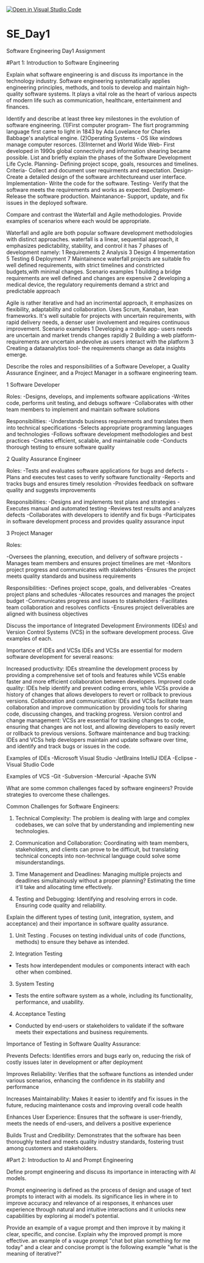 [![Open in Visual Studio Code](https://classroom.github.com/assets/open-in-vscode-2e0aaae1b6195c2367325f4f02e2d04e9abb55f0b24a779b69b11b9e10269abc.svg)](https://classroom.github.com/online_ide?assignment_repo_id=15568217&assignment_repo_type=AssignmentRepo)
# SE_Day1
Software Engineering Day1 Assignment

#Part 1: Introduction to Software Engineering

Explain what software engineering is and discuss its importance in the technology industry.
Software engineering systematically applies engineering principles, methods, and tools to develop and maintain high-quality software systems.
It plays a vital role as the heart of various aspects of modern life such as communication, healthcare, entertainment and finances.

Identify and describe at least three key milestones in the evolution of software engineering.
(1)First computer program- The fisrt programming language first came to light in 1843 by Ada Lovelance for Charles Babbage's analytical engine.
(2)Operating Systems - OS like windows manage computer resorces.
(3)Internet and World Wide Web- First developed in 1990s global connectivity and information shearing became possible.
List and briefly explain the phases of the Software Development Life Cycle.
Planning- Defining project scope, goals, resources and timelines.
Criteria- Collect and document user requirments and expectation.
Design- Create a detailed design of the software architectureand user interface.
Implementation- Write the code for the software.
Testing- Verify that the software meets the requirements and works as expected.
Deployment- Release the software production.
Maintanance- Support, update, and fix issues in the deployed software.

Compare and contrast the Waterfall and Agile methodologies. Provide examples of scenarios where each would be appropriate.

Waterfall and agile are both popular software development methodologies with distinct approaches.
waterfall is a linear, sequential approach, it emphasizes pedictability, stability, and control it has 7 phases of development namely:
1 Requirements
2 Analysis
3 Design
4 Impementation
5 Testing
6 Deployment
7 Maintainence
waterfall projects are suitable fro well defined requirements, with strict timelines and constricted budgets,with minimal changes.
Scenario examples
1 building a bridge requirements are well defined and changes are expensive
2 developing a medical device, the regulatory requirements demand a strict and predictable approach

Agile is rather iterative and had an incrimental approach, it emphasizes on flexibility, adaptability and collaboration. Uses Scrum, Kanaban, lean frameworks.
It's well suitable for projects with uncertain requirements, with rapid delivery needs, a denser user involvement and requires continuous improvement.
Scenario examples
1 Developing a mobile app- users needs are uncertain and market trends changes rapidly
2 Building a web platform- requirements are uncertain andevolve as users interact with the platform
3 Creating a dataanalytixs tool- the requirements change as data insights emerge.

Describe the roles and responsibilities of a Software Developer, a Quality Assurance Engineer, and a Project Manager in a software engineering team.

1 Software Developer

Roles:
-Designs, develops, and implements software applications
-Writes code, performs unit testing, and debugs software
-Collaborates with other team members to implement and maintain software solutions

Responsibilities:
-Understands business requirements and translates them into technical specifications
-Selects appropriate programming languages and technologies
-Follows software development methodologies and best practices
-Creates efficient, scalable, and maintainable code
-Conducts thorough testing to ensure software quality

2 Quality Assurance Engineer

Roles:
-Tests and evaluates software applications for bugs and defects
-Plans and executes test cases to verify software functionality
-Reports and tracks bugs and ensures timely resolution
-Provides feedback on software quality and suggests improvements

Responsibilities:
-Designs and implements test plans and strategies
-Executes manual and automated testing
-Reviews test results and analyzes defects
-Collaborates with developers to identify and fix bugs
-Participates in software development process and provides quality assurance input

3 Project Manager

Roles:

-Oversees the planning, execution, and delivery of software projects
-Manages team members and ensures project timelines are met
-Monitors project progress and communicates with stakeholders
-Ensures the project meets quality standards and business requirements

Responsibilities:
-Defines project scope, goals, and deliverables
-Creates project plans and schedules
-Allocates resources and manages the project budget
-Communicates progress and issues to stakeholders
-Facilitates team collaboration and resolves conflicts
-Ensures project deliverables are aligned with business objectives


Discuss the importance of Integrated Development Environments (IDEs) and Version Control Systems (VCS) in the software development process. Give examples of each.

Importance of IDEs and VCSs
IDEs and VCSs are essential for modern software development for several reasons:

Increased productivity: IDEs streamline the development process by providing a comprehensive set of tools and features while VCSs enable faster and more efficient collaboration between developers.
Improved code quality: IDEs help identify and prevent coding errors, while VCSs provide a history of changes that allows developers to revert or rollback to previous versions.
Collaboration and communication: IDEs and VCSs facilitate team collaboration and improve communication by providing tools for sharing code, discussing changes, and tracking progress.
Version control and change management: VCSs are essential for tracking changes to code, ensuring that changes are not lost, and allowing developers to easily revert or rollback to previous versions.
Software maintenance and bug tracking: IDEs and VCSs help developers maintain and update software over time, and identify and track bugs or issues in the code.

Examples of IDEs
-Microsoft Visual Studio
-JetBrains IntelliJ IDEA
-Eclipse
-Visual Studio Code

Examples of VCS
-Git
-Subversion
-Mercurial
-Apache SVN

What are some common challenges faced by software engineers? Provide strategies to overcome these challenges.

Common Challenges for Software Engineers:

1. Technical Complexity:
The problem is dealing with large and complex codebases, we can solve that by understanding and implementing new technologies.

2. Communication and Collaboration:
Coordinating with team members, stakeholders, and clients can prove to be difficult, but translating technical concepts into non-technical language could solve some misunderstandings.

3. Time Management and Deadlines:
Managing multiple projects and deadlines simultainously without a proper planning? Estimating the time it'll take and allocating time effectively.

4. Testing and Debugging:
Identifying and resolving errors in code. Ensuring code quality and reliability.

Explain the different types of testing (unit, integration, system, and acceptance) and their importance in software quality assurance.

1. Unit Testing
.  Focuses on testing individual units of code (functions, methods) to ensure they behave as intended.

2. Integration Testing
- Tests how interdependent modules or components interact with each other when combined.

3. System Testing
- Tests the entire software system as a whole, including its functionality, performance, and usability.

4. Acceptance Testing
- Conducted by end-users or stakeholders to validate if the software meets their expectations and business requirements.
  
Importance of Testing in Software Quality Assurance:

Prevents Defects: Identifies errors and bugs early on, reducing the risk of costly issues later in development or after deployment

Improves Reliability: Verifies that the software functions as intended under various scenarios, enhancing the confidence in its stability and performance

Increases Maintainability: Makes it easier to identify and fix issues in the future, reducing maintenance costs and improving overall code health

Enhances User Experience: Ensures that the software is user-friendly, meets the needs of end-users, and delivers a positive experience

Builds Trust and Credibility: Demonstrates that the software has been thoroughly tested and meets quality industry standards, fostering trust among customers and stakeholders.

#Part 2: Introduction to AI and Prompt Engineering


Define prompt engineering and discuss its importance in interacting with AI models.

Prompt engineering is defined as the process of design and usage of text prompts to interact with ai models.
its significance lies in where in to improve accuracy and relevance of ai responses, it enhances user experience through  natural and intuitive interactions and it unlocks new capabilities by exploring ai model's potential.

Provide an example of a vague prompt and then improve it by making it clear, specific, and concise. Explain why the improved prompt is more effective.
an example of a vauge prompt 
"chat bot plan something for me today" and a clear and concise prompt is the following example "what is the meaning of iterative?"
